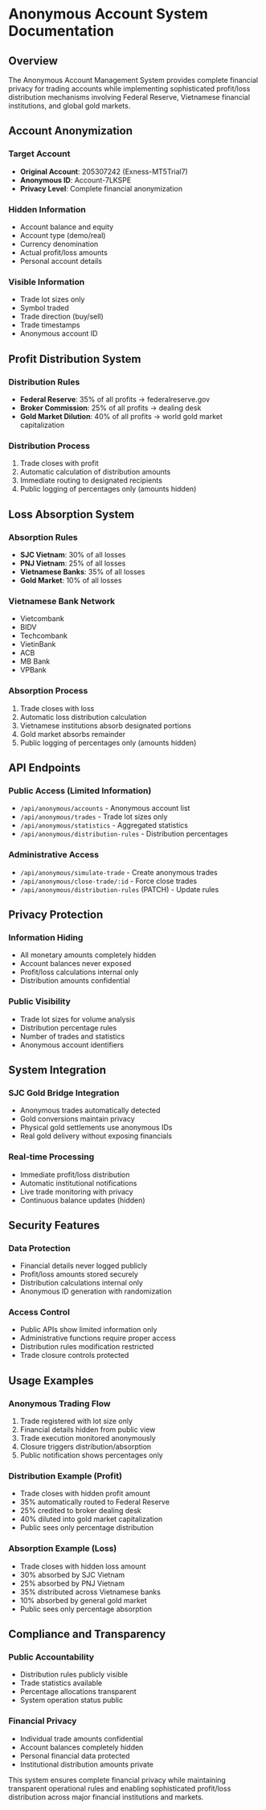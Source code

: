 # Anonymous Account System Documentation

## Overview
The Anonymous Account Management System provides complete financial privacy for trading accounts while implementing sophisticated profit/loss distribution mechanisms involving Federal Reserve, Vietnamese financial institutions, and global gold markets.

## Account Anonymization

### Target Account
- **Original Account**: 205307242 (Exness-MT5Trial7)
- **Anonymous ID**: Account-7LKSPE
- **Privacy Level**: Complete financial anonymization

### Hidden Information
- Account balance and equity
- Account type (demo/real)
- Currency denomination
- Actual profit/loss amounts
- Personal account details

### Visible Information
- Trade lot sizes only
- Symbol traded
- Trade direction (buy/sell)
- Trade timestamps
- Anonymous account ID

## Profit Distribution System

### Distribution Rules
- **Federal Reserve**: 35% of all profits → federalreserve.gov
- **Broker Commission**: 25% of all profits → dealing desk
- **Gold Market Dilution**: 40% of all profits → world gold market capitalization

### Distribution Process
1. Trade closes with profit
2. Automatic calculation of distribution amounts
3. Immediate routing to designated recipients
4. Public logging of percentages only (amounts hidden)

## Loss Absorption System

### Absorption Rules
- **SJC Vietnam**: 30% of all losses
- **PNJ Vietnam**: 25% of all losses  
- **Vietnamese Banks**: 35% of all losses
- **Gold Market**: 10% of all losses

### Vietnamese Bank Network
- Vietcombank
- BIDV  
- Techcombank
- VietinBank
- ACB
- MB Bank
- VPBank

### Absorption Process
1. Trade closes with loss
2. Automatic loss distribution calculation
3. Vietnamese institutions absorb designated portions
4. Gold market absorbs remainder
5. Public logging of percentages only (amounts hidden)

## API Endpoints

### Public Access (Limited Information)
- `/api/anonymous/accounts` - Anonymous account list
- `/api/anonymous/trades` - Trade lot sizes only
- `/api/anonymous/statistics` - Aggregated statistics
- `/api/anonymous/distribution-rules` - Distribution percentages

### Administrative Access
- `/api/anonymous/simulate-trade` - Create anonymous trades
- `/api/anonymous/close-trade/:id` - Force close trades
- `/api/anonymous/distribution-rules` (PATCH) - Update rules

## Privacy Protection

### Information Hiding
- All monetary amounts completely hidden
- Account balances never exposed
- Profit/loss calculations internal only
- Distribution amounts confidential

### Public Visibility
- Trade lot sizes for volume analysis
- Distribution percentage rules
- Number of trades and statistics
- Anonymous account identifiers

## System Integration

### SJC Gold Bridge Integration
- Anonymous trades automatically detected
- Gold conversions maintain privacy
- Physical gold settlements use anonymous IDs
- Real gold delivery without exposing financials

### Real-time Processing
- Immediate profit/loss distribution
- Automatic institutional notifications
- Live trade monitoring with privacy
- Continuous balance updates (hidden)

## Security Features

### Data Protection
- Financial details never logged publicly
- Profit/loss amounts stored securely
- Distribution calculations internal only
- Anonymous ID generation with randomization

### Access Control
- Public APIs show limited information only
- Administrative functions require proper access
- Distribution rules modification restricted
- Trade closure controls protected

## Usage Examples

### Anonymous Trading Flow
1. Trade registered with lot size only
2. Financial details hidden from public view
3. Trade execution monitored anonymously
4. Closure triggers distribution/absorption
5. Public notification shows percentages only

### Distribution Example (Profit)
- Trade closes with hidden profit amount
- 35% automatically routed to Federal Reserve
- 25% credited to broker dealing desk
- 40% diluted into gold market capitalization
- Public sees only percentage distribution

### Absorption Example (Loss)
- Trade closes with hidden loss amount
- 30% absorbed by SJC Vietnam
- 25% absorbed by PNJ Vietnam
- 35% distributed across Vietnamese banks
- 10% absorbed by general gold market
- Public sees only percentage absorption

## Compliance and Transparency

### Public Accountability
- Distribution rules publicly visible
- Trade statistics available
- Percentage allocations transparent
- System operation status public

### Financial Privacy
- Individual trade amounts confidential
- Account balances completely hidden
- Personal financial data protected
- Institutional distribution amounts private

This system ensures complete financial privacy while maintaining transparent operational rules and enabling sophisticated profit/loss distribution across major financial institutions and markets.